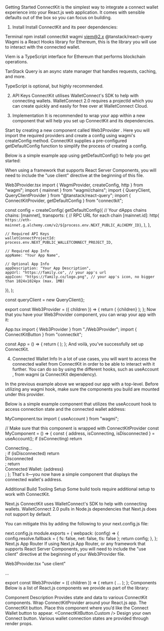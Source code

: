 Getting Started
ConnectKit is the simplest way to integrate a connect wallet experience into your React.js web application. It comes with sensible defaults out of the box so you can focus on building.

1. Install
Install ConnectKit and its peer dependencies:

Terminal
npm install connectkit wagmi viem@2.x @tanstack/react-query
Wagmi is a React Hooks library for Ethereum, this is the library you will use to interact with the connected wallet.

Viem is a TypeScript interface for Ethereum that performs blockchain operations.

TanStack Query is an async state manager that handles requests, caching, and more.

TypeScript is optional, but highly recommended.

2. API Keys
ConnectKit utilises WalletConnect's SDK to help with connecting wallets. WalletConnect 2.0 requires a 
projectId
 which you can create quickly and easily for free over at WalletConnect Cloud.

3. Implementation
It is recommended to wrap your app within a new component that will help you set up ConnectKit and its dependencies.

Start by creating a new component called 
Web3Provider
. Here you will import the required providers and create a config using wagmi's 
createConfig
 method. ConnectKit supplies a pre-configured 
getDefaultConfig
 function to simplify the process of creating a config.

Below is a simple example app using 
getDefaultConfig()
 to help you get started:

When using a framework that supports React Server Components, you will need to include the 
"use client"
 directive at the beginning of this file.

Web3Provider.tsx
import { WagmiProvider, createConfig, http } from "wagmi";
import { mainnet } from "wagmi/chains";
import { QueryClient, QueryClientProvider } from "@tanstack/react-query";
import { ConnectKitProvider, getDefaultConfig } from "connectkit";

const config = createConfig(
  getDefaultConfig({
    // Your dApps chains
    chains: [mainnet],
    transports: {
      // RPC URL for each chain
      [mainnet.id]: http(
        `https://eth-mainnet.g.alchemy.com/v2/${process.env.NEXT_PUBLIC_ALCHEMY_ID}`,
      ),
    },

    // Required API Keys
    walletConnectProjectId: process.env.NEXT_PUBLIC_WALLETCONNECT_PROJECT_ID,

    // Required App Info
    appName: "Your App Name",

    // Optional App Info
    appDescription: "Your App Description",
    appUrl: "https://family.co", // your app's url
    appIcon: "https://family.co/logo.png", // your app's icon, no bigger than 1024x1024px (max. 1MB)
  }),
);

const queryClient = new QueryClient();

export const Web3Provider = ({ children }) => {
  return (
    <WagmiProvider config={config}>
      <QueryClientProvider client={queryClient}>
        <ConnectKitProvider>{children}</ConnectKitProvider>
      </QueryClientProvider>
    </WagmiProvider>
  );
};
Now that you have your 
Web3Provider
 component, you can wrap your app with it:

App.tsx
import { Web3Provider } from "./Web3Provider";
import { ConnectKitButton } from "connectkit";

const App = () => {
  return (
    <Web3Provider>
      <ConnectKitButton />
    </Web3Provider>
  );
};
And voilà, you've successfully set up ConnectKit.

4. Connected Wallet Info
In a lot of use cases, you will want to access the connected wallet from ConnectKit in order to be able to interact with it further. You can do so by using the different hooks, such as 
useAccount
, from wagmi (a ConnectKit dependency).

In the previous example above we wrapped our app with a 
<ConnectKitProvider>
 top-level. Before utilizing any wagmi hook, make sure the components you build are mounted under this provider.

Below is a simple example component that utilizes the 
useAccount
 hook to access connection state and the connected wallet address:

MyComponent.tsx
import { useAccount } from "wagmi";

// Make sure that this component is wrapped with ConnectKitProvider
const MyComponent = () => {
  const { address, isConnecting, isDisconnected } = useAccount();
  if (isConnecting) return <div>Connecting...</div>;
  if (isDisconnected) return <div>Disconnected</div>;
  return <div>Connected Wallet: {address}</div>;
};
That's it—you now have a simple component that displays the connected wallet's address.

Additional Build Tooling Setup
Some build tools require additional setup to work with ConnectKit.

Next.js
ConnectKit uses WalletConnect's SDK to help with connecting wallets. WalletConnect 2.0 pulls in Node.js dependencies that Next.js does not support by default.

You can mitigate this by adding the following to your 
next.config.js
 file:

next.config.js
module.exports = {
  webpack: (config) => {
    config.resolve.fallback = { fs: false, net: false, tls: false };
    return config;
  },
};
Next.js App Router
If using Next.js App Router, or any framework that supports React Server Components, you will need to include the 
"use client"
 directive at the beginning of your 
Web3Provider
 file.

Web3Provider.tsx
"use client"

...

export const Web3Provider = ({ children }) => {
  return (
    ...
  );
};
Components
Below is a list of React.js components we provide as part of the library:

Component
Description
<ConnectKitProvider />
Provides state and data to various ConnectKit components. Wrap ConnectKitProvider around your React.js app.
<ConnectKitButton />
The ConnectKit button. Place this component where you’d like the Connect Wallet button to appear.
<ConnectKitButton.Custom />
Design your own Connect button. Various wallet connection states are provided through render props.
